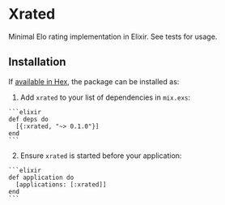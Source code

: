 # Xrated

Minimal Elo rating implementation in Elixir. See tests for usage.

## Installation

If [available in Hex](https://hex.pm/docs/publish), the package can be installed as:

  1. Add `xrated` to your list of dependencies in `mix.exs`:

    ```elixir
    def deps do
      [{:xrated, "~> 0.1.0"}]
    end
    ```

  2. Ensure `xrated` is started before your application:

    ```elixir
    def application do
      [applications: [:xrated]]
    end
    ```

